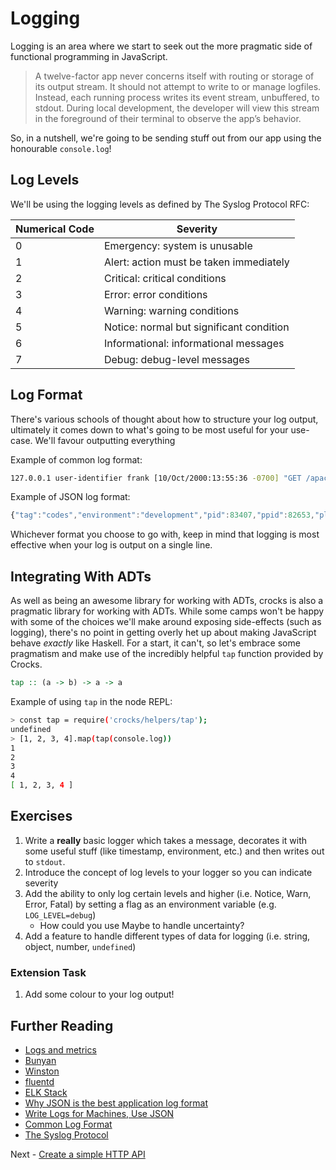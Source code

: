 # Logging

Logging is an area where we start to seek out the more pragmatic side of functional programming in JavaScript.

> A twelve-factor app never concerns itself with routing or storage of its output stream. It should not attempt to write to or manage logfiles. Instead, each running process writes its event stream, unbuffered, to stdout. During local development, the developer will view this stream in the foreground of their terminal to observe the app’s behavior.

So, in a nutshell, we're going to be sending stuff out from our app using the honourable `console.log`!

## Log Levels

We'll be using the logging levels as defined by The Syslog Protocol RFC:

| Numerical Code | Severity |
| --- | --- |
| 0 | Emergency: system is unusable |
| 1 | Alert: action must be taken immediately |
| 2 | Critical: critical conditions |
| 3 | Error: error conditions |
| 4 | Warning: warning conditions |
| 5 | Notice: normal but significant condition |
| 6 | Informational: informational messages |
| 7 | Debug: debug-level messages |

## Log Format

There's various schools of thought about how to structure your log output, ultimately it comes down to what's going to be most useful for your use-case. We'll favour outputting everything 

Example of common log format:
```bash
127.0.0.1 user-identifier frank [10/Oct/2000:13:55:36 -0700] "GET /apache_pb.gif HTTP/1.0" 200 2326
```

Example of JSON log format:
```JavaScript
{"tag":"codes","environment":"development","pid":83407,"ppid":82653,"platform":"darwin","timestamp":1528069192556,"dateTime":"2018-06-03T23:39:52.556Z","level":"NOTICE","body":{"message":"Invalid status code supplied","path":"/status-codes/509","status":509}}
```

Whichever format you choose to go with, keep in mind that logging is most effective when your log is output on a single line.

## Integrating With ADTs

As well as being an awesome library for working with ADTs, crocks is also a pragmatic library for working with ADTs. While some camps won't be happy with some of the choices we'll make around exposing side-effects (such as logging), there's no point in getting overly het up about making JavaScript behave *exactly* like Haskell. For a start, it can't, so let's embrace some pragmatism and make use of the incredibly helpful `tap` function provided by Crocks.

```haskell
tap :: (a -> b) -> a -> a
```

Example of using `tap` in the node REPL:
```bash
> const tap = require('crocks/helpers/tap');
undefined
> [1, 2, 3, 4].map(tap(console.log))
1
2
3
4
[ 1, 2, 3, 4 ]
```

## Exercises

1. Write a **really** basic logger which takes a message, decorates it with some useful stuff (like timestamp, environment, etc.) and then writes out to `stdout`.
1. Introduce the concept of log levels to your logger so you can indicate severity
1. Add the ability to only log certain levels and higher (i.e. Notice, Warn, Error, Fatal) by setting a flag as an environment variable (e.g. `LOG_LEVEL=debug`)
    - How could you use Maybe to handle uncertainty?
1. Add a feature to handle different types of data for logging (i.e. string, object, number, `undefined`)

### Extension Task

1. Add some colour to your log output!

## Further Reading

* [Logs and metrics](https://medium.com/@copyconstruct/logs-and-metrics-6d34d3026e38)
* [Bunyan](https://npmjs.org/package/bunyan)
* [Winston](https://npmjs.org/package/winston)
* [fluentd](https://www.fluentd.org/)
* [ELK Stack](https://www.elastic.co/elk-stack)
* [Why JSON is the best application log format](https://www.loggly.com/blog/why-json-is-the-best-application-log-format-and-how-to-switch/)
* [Write Logs for Machines, Use JSON](https://paul.querna.org/articles/2011/12/26/log-for-machines-in-json/)
* [Common Log Format](https://en.wikipedia.org/wiki/Common_Log_Format)
* [The Syslog Protocol](https://tools.ietf.org/html/rfc5424)

Next - [Create a simple HTTP API](./a-simple-application.md)

